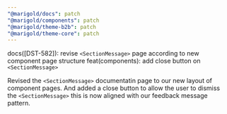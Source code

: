 ```yaml
---
"@marigold/docs": patch
"@marigold/components": patch
"@marigold/theme-b2b": patch
"@marigold/theme-core": patch
---
```


docs([DST-582]): revise `<SectionMessage>` page according to new component page structure
feat(components): add close button on `<SectionMessage>`

Revised the `<SectionMessage>` documentatin page to our new layout of component pages. And added a close button to allow the user to dismiss the `<SectionMessage>` this is now aligned with our feedback message pattern.

